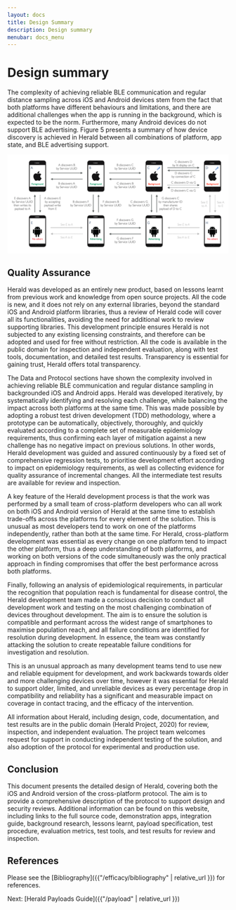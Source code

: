```yaml
---
layout: docs
title: Design Summary
description: Design summary
menubar: docs_menu
---
```


# Design summary

The complexity of achieving reliable BLE communication and regular distance sampling across iOS and Android devices stem from the fact that both platforms have different behaviours and limitations, and there are additional challenges when the app is running in the background, which is expected to be the norm. Furthermore, many Android devices do not support BLE advertising. Figure 5 presents a summary of how device discovery is achieved in Herald between all combinations of platform, app state, and BLE advertising support.

![Figure 5. Discovery Scenarios](../images/DiscoveryScenarios.png)

## Quality Assurance

Herald was developed as an entirely new product, based on lessons learnt from previous work and knowledge from open source projects. All the code is new, and it does not rely on any external libraries, beyond the standard iOS and Android platform libraries, thus a review of Herald code will cover all its functionalities, avoiding the need for additional work to review supporting libraries. This development principle ensures Herald is not subjected to any existing licensing constraints, and therefore can be adopted and used for free without restriction. All the code is available in the public domain for inspection and independent evaluation, along with test tools, documentation, and detailed test results. Transparency is essential for gaining trust, Herald offers total transparency.

The Data and Protocol sections have shown the complexity involved in achieving reliable BLE communication and regular distance sampling in backgrounded iOS and Android apps. Herald was developed iteratively, by systematically identifying and resolving each challenge, while balancing the impact across both platforms at the same time. This was made possible by adopting a robust test driven development (TDD) methodology, where a prototype can be automatically, objectively, thoroughly, and quickly evaluated according to a complete set of measurable epidemiology requirements, thus confirming each layer of mitigation against a new challenge has no negative impact on previous solutions. In other words, Herald development was guided and assured continuously by a fixed set of comprehensive regression tests, to
prioritise development effort according to impact on epidemiology requirements, as well as collecting evidence for quality assurance of incremental changes. All the intermediate test results are available for review and inspection.

A key feature of the Herald development process is that the work was performed by a small team of cross-platform developers who can all work on both iOS and Android version of Herald at the same time to establish trade-offs across the platforms for every element of the solution. This is unusual as most developers tend to work on one of the platforms independently, rather than both at the same time. For Herald, cross-platform development was essential as every change on one platform tend to impact the other platform, thus a deep understanding of both platforms, and working on both versions of the code simultaneously was the only practical approach in finding compromises that offer the best performance across both platforms.

Finally, following an analysis of epidemiological requirements, in particular the recognition that population reach is fundamental for disease control, the Herald development team made a conscious decision to conduct all development work and testing on the most challenging combination of devices throughout development. The aim is to ensure the solution is compatible and performant across the widest range of smartphones to maximise population reach, and all failure conditions are identified for resolution during development. In essence, the team was constantly attacking the solution to create repeatable failure conditions for investigation and resolution.

This is an unusual approach as many development teams tend to use new and reliable equipment for development, and work backwards towards older and more challenging devices over time, however it was essential for Herald to support older, limited, and unreliable devices as every percentage drop in compatibility and reliability has a significant and measurable impact on coverage in contact tracing, and the efficacy of the intervention.

All information about Herald, including design, code, documentation, and test results are in the public domain (Herald Project, 2020) for review, inspection, and independent evaluation. The project team welcomes request for support in conducting independent testing of the solution, and also adoption of the protocol for experimental and production use.

## Conclusion

This document presents the detailed design of Herald, covering both the iOS and Android version of the cross-platform protocol. The aim is to provide a comprehensive description of the protocol to support design and security reviews. Additional information can be found on this website, including links to the full source code, demonstration apps, integration guide, background research, lessons learnt, payload specification, test procedure, evaluation metrics, test tools, and test results for review and inspection.

## References

Please see the [Bibliography]({{"/efficacy/bibliography" | relative_url }}) for references.


Next: [Herald Payloads Guide]({{"/payload" | relative_url }})
